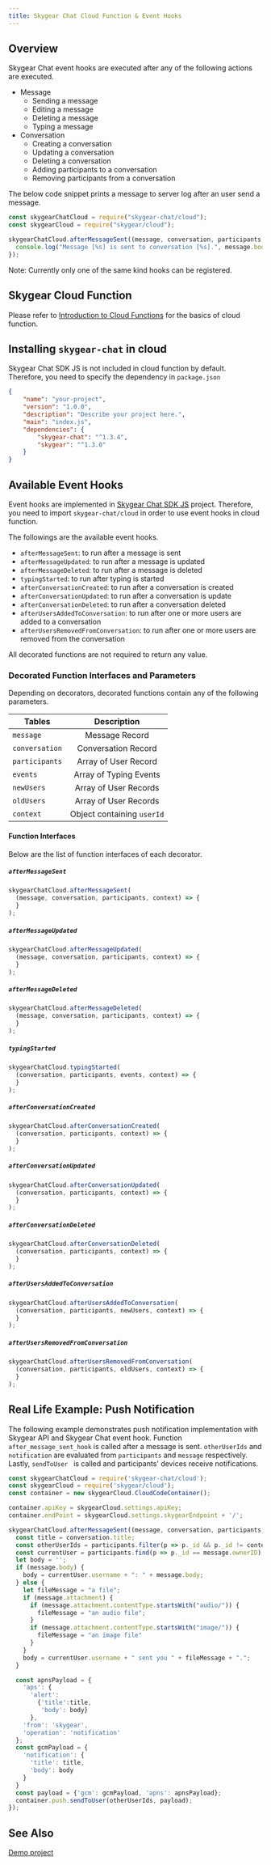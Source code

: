 ```yaml
---
title: Skygear Chat Cloud Function & Event Hooks
---
```


## Overview
Skygear Chat event hooks are executed after any of the following actions are executed.

- Message
    - Sending a message
    - Editing a message
    - Deleting a message
    - Typing a message
- Conversation
    - Creating a conversation
    - Updating a conversation
    - Deleting a conversation
    - Adding participants to a conversation
    - Removing participants from a conversation

The below code snippet prints a message to server log after an user send a message.

```javascript
const skygearChatCloud = require("skygear-chat/cloud");
const skygearCloud = require("skygear/cloud");

skygearChatCloud.afterMessageSent((message, conversation, participants, context) => {
  console.log("Message [%s] is sent to conversation [%s].", message.body, conversation.title);
});
```

Note: Currently only one of the same kind hooks can be registered.

## Skygear Cloud Function
Please refer to [Introduction to Cloud Functions](https://docs.skygear.io/guides/cloud-function/intro-and-deployment/) for the basics of cloud function.

## Installing `skygear-chat` in cloud
Skygear Chat SDK JS is not included in cloud function by default. Therefore, you need to specify the dependency in `package.json`

```json
{
    "name": "your-project",
    "version": "1.0.0",
    "description": "Describe your project here.",
    "main": "index.js",
    "dependencies": {
        "skygear-chat": "^1.3.4",
        "skygear": "^1.3.0"
    }
}
```

## Available Event Hooks
Event hooks are implemented in [Skygear Chat SDK JS](https://github.com/skygeario/chat-SDK-JS) project. Therefore, you need to import `skygear-chat/cloud` in order to use event hooks in cloud function.

The followings are the available event hooks.

- `afterMessageSent`: to run after a message is sent
- `afterMessageUpdated`: to run after a message is updated
- `afterMessageDeleted`: to run after a message is deleted
- `typingStarted`: to run after typing is started
- `afterConversationCreated`: to run after a conversation is created
- `afterConversationUpdated`: to run after a conversation is update
- `afterConversationDeleted`: to run after a conversation deleted
- `afterUsersAddedToConversation`: to run after one or more users are added to a conversation
- `afterUsersRemovedFromConversation`: to run after one or more users are removed from the conversation

All decorated functions are not required to return any value.


### Decorated Function Interfaces and Parameters

Depending on decorators, decorated functions contain any of the following parameters.

| Tables        | Description                 |
| ------------- |:---------------------------:|
| `message`     | Message Record              |
| `conversation`| Conversation Record         |
| `participants`| Array of User Record        |
| `events`      | Array of Typing Events      |
| `newUsers`    | Array of User Records       |
| `oldUsers`    | Array of User Records       |
| `context`     | Object containing `userId`  |


#### Function Interfaces
Below are the list of function interfaces of each decorator.

##### `afterMessageSent`
```javascript
skygearChatCloud.afterMessageSent(
  (message, conversation, participants, context) => {
  }
);
```
##### `afterMessageUpdated`
```javascript
skygearChatCloud.afterMessageUpdated(
  (message, conversation, participants, context) => {
  }
);
```
##### `afterMessageDeleted`
```javascript
skygearChatCloud.afterMessageDeleted(
  (message, conversation, participants, context) => {
  }
);
```
##### `typingStarted`
```javascript
skygearChatCloud.typingStarted(
  (conversation, participants, events, context) => {
  }
);
```
##### `afterConversationCreated`
```javascript
skygearChatCloud.afterConversationCreated(
  (conversation, participants, context) => {
  }
);
```
##### `afterConversationUpdated`
```javascript
skygearChatCloud.afterConversationUpdated(
  (conversation, participants, context) => {
  }
);
```
##### `afterConversationDeleted`
```javascript
skygearChatCloud.afterConversationDeleted(
  (conversation, participants, context) => {
  }
);
```
##### `afterUsersAddedToConversation`
```javascript
skygearChatCloud.afterUsersAddedToConversation(
  (conversation, participants, newUsers, context) => {
  }
);
```
##### `afterUsersRemovedFromConversation`
```javascript
skygearChatCloud.afterUsersRemovedFromConversation(
  (conversation, participants, oldUsers, context) => {
  }
);
```


## Real Life Example: Push Notification
The following example demonstrates push notification implementation with Skygear API and Skygear Chat event hook. Function `after_message_sent_hook` is called after a message is sent. `otherUserIds` and `notification` are evaluated from `participants` and `message` respectively. Lastly, `sendToUser ` is called and participants' devices receive notifications.

```javascript
const skygearChatCloud = require('skygear-chat/cloud');
const skygearCloud = require('skygear/cloud');
const container = new skygearCloud.CloudCodeContainer();

container.apiKey = skygearCloud.settings.apiKey;
container.endPoint = skygearCloud.settings.skygearEndpoint + '/';

skygearChatCloud.afterMessageSent((message, conversation, participants, context) => {
  const title = conversation.title;
  const otherUserIds = participants.filter(p => p._id && p._id != context.userId).map(p => p._id);
  const currentUser = participants.find(p => p._id == message.ownerID);
  let body = '';
  if (message.body) {
    body = currentUser.username + ": " + message.body;
  } else {
    let fileMessage = "a file";
    if (message.attachment) {
      if (message.attachment.contentType.startsWith("audio/")) {
        fileMessage = "an audio file";
      }
      if (message.attachment.contentType.startsWith("image/")) {
        fileMessage = "an image file"
      }
    }
    body = currentUser.username + " sent you " + fileMessage + ".";
  }

  const apnsPayload = {
    'aps': {
      'alert':
        {'title':title,
         'body': body}
      },
    'from': 'skygear',
    'operation': 'notification'
  };
  const gcmPayload = {
    'notification': {
      'title': title,
      'body': body
    }
  }
  const payload = {'gcm': gcmPayload, 'apns': apnsPayload};
  container.push.sendToUser(otherUserIds, payload);
});

```


## See Also
[Demo project](https://github.com/skygear-demo/cloud-chat-demo-js)
